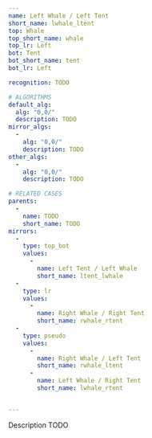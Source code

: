 ```yaml
---
name: Left Whale / Left Tent
short_name: lwhale_ltent
top: Whale
top_short_name: whale
top_lr: Left
bot: Tent
bot_short_name: tent
bot_lr: Left

recognition: TODO

# ALGORITHMS
default_alg:
  alg: "0,0/"
  description: TODO
mirror_algs:
  -
    alg: "0,0/"
    description: TODO
other_algs:
  -
    alg: "0,0/"
    description: TODO

# RELATED CASES
parents:
  -
    name: TODO
    short_name: TODO
mirrors:
  -
    type: top_bot
    values: 
      -
        name: Left Tent / Left Whale
        short_name: ltent_lwhale
  -
    type: lr
    values: 
      -
        name: Right Whale / Right Tent
        short_name: rwhale_rtent
  -
    type: pseudo
    values: 
      -
        name: Right Whale / Left Tent
        short_name: rwhale_ltent
      -
        name: Left Whale / Right Tent
        short_name: lwhale_rtent


---
```


Description TODO

